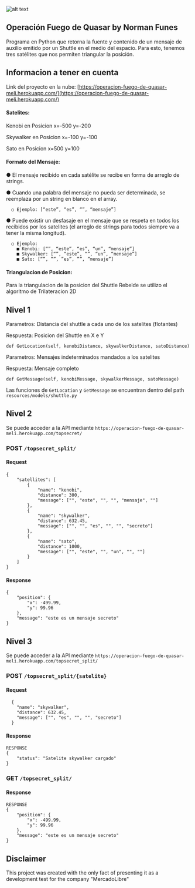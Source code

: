 ![alt text](https://lh3.googleusercontent.com/fxBEPzc-TSycO2wbfC0OCZlhCdalG4raWv3KBx1QJ3x25ftZARu2rkZubT0XiwRZoa15Z4s8rSant631c0JJEmxR59b3y-CQxIGnn7Y "Logo")

## Operación Fuego de Quasar by Norman Funes

Programa en Python que retorna la fuente y contenido de un mensaje de auxilio emitido por un Shuttle en el medio del espacio. Para esto, tenemos tres satélites que nos
permiten triangular la posición.

## Informacion a tener en cuenta
Link del proyecto en la nube: [https://operacion-fuego-de-quasar-meli.herokuapp.com/](https://operacion-fuego-de-quasar-meli.herokuapp.com/)

#### Satelites:

Kenobi en Posicion x=-500 y=-200

Skywalker en Posicion x=-100 y=-100

Sato en Posicion x=500 y=100

#### Formato del Mensaje:
  ● El mensaje recibido en cada satélite se recibe en forma de arreglo de strings.
  
   ● Cuando una palabra del mensaje no pueda ser determinada, se reemplaza por un string en blanco en el array.
   
      ○ Ejemplo: [“este”, “es”, “”, “mensaje”]
      
  ● Puede existir un desfasaje en el mensaje que se respeta en todos los recibidos por los satelites (el arreglo de strings para todos siempre va a tener la misma longitud).
  
      ○ Ejemplo:
        ■ Kenobi: [“”, “este”, “es”, “un”, “mensaje”]
        ■ Skywalker: [“”, “este”, “”, “un”, “mensaje”]
        ■ Sato: [“”, ””, ”es”, ””, ”mensaje”]
        
#### Triangulacion de Posicion:

Para la triangulacion de la posicion del Shuttle Rebelde se utilizo el algoritmo de Trilateracion 2D


## Nivel 1

Parametros: Distancia del shuttle a cada uno de los satelites (flotantes)

Respuesta: Posicion del Shuttle en X e Y

```def GetLocation(self, kenobiDistance, skywalkerDistance, satoDistance)```


Parametros: Mensajes indeterminados mandados a los satelites

Respuesta: Mensaje completo

```def GetMessage(self, kenobiMessage, skywalkerMessage, satoMessage)```


Las funciones de  ```GetLocation``` y ```GetMessage``` se encuentran dentro del path ```resources/models/shuttle.py```

## Nivel 2

Se puede acceder a la API mediante ```https://operacion-fuego-de-quasar-meli.herokuapp.com/topsecret/```

### POST ```/topsecret_split/```

#### Request

```
{
    "satellites": [
        {
            "name": "kenobi",
            "distance": 300,
            "message": ["", "este", "", "", "mensaje", ""]
        },
        {
            "name": "skywalker",
            "distance": 632.45,
            "message": ["", "", "es", "", "", "secreto"]
        },
        {
            "name": "sato",
            "distance": 1000,
            "message": ["", "este", "", "un", "", ""]
        }
    ]
}
```

#### Response

```
{
    "position": {
        "x": -499.99,
        "y": 99.96
    },
    "message": "este es un mensaje secreto"
}
```

## Nivel 3

Se puede acceder a la API mediante ```https://operacion-fuego-de-quasar-meli.herokuapp.com/topsecret_split/```

### POST ```/topsecret_split/{satelite}```

#### Request

```
  {
    "name": "skywalker",
    "distance": 632.45,
    "message": ["", "es", "", "", "secreto"]
  }
```

#### Response

```
RESPONSE
{
    "status": "Satelite skywalker cargado"
}
```

### GET ```/topsecret_split/```

#### Response

```
RESPONSE
{
    "position": {
        "x": -499.99,
        "y": 99.96
    },
    "message": "este es un mensaje secreto"
}
```

## Disclaimer

  This project was created with the only fact of presenting it as a development test for the company "MercadoLibre"
